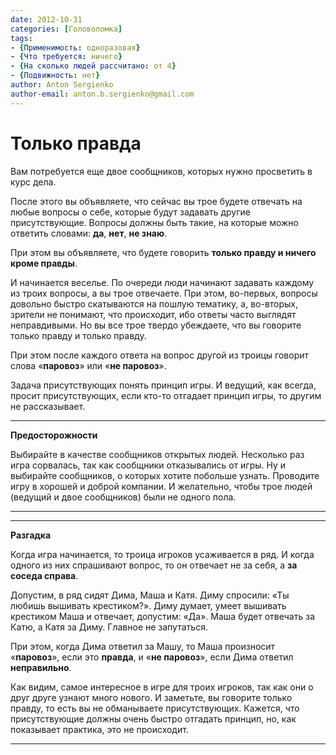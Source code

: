 ```yaml
---
date: 2012-10-31
categories: [Головоломка]
tags:
- {Применимость: одноразовая}
- {Что требуется: ничего}
- {На сколько людей рассчитано: от 4}
- {Подвижность: нет}
author: Anton Sergienko
author-email: anton.b.sergienko@gmail.com
---
```


# Только правда

Вам потребуется еще двое сообщников, которых нужно просветить в курс дела.

После этого вы объявляете, что сейчас вы трое будете отвечать на любые вопросы о себе, которые будут задавать другие присутствующие. Вопросы должны быть такие, на которые можно ответить словами: **да**, **нет**, **не знаю**.

При этом вы объявляете, что будете говорить **только правду и ничего кроме правды**.

И начинается веселье. По очереди люди начинают задавать каждому из троих вопросы, а вы трое отвечаете. При этом, во-первых, вопросы довольно быстро скатываются на пошлую тематику, а, во-вторых, зрители не понимают, что происходит, ибо ответы часто выглядят неправдивыми. Но вы все трое твердо убеждаете, что вы говорите только правду и только правду.

При этом после каждого ответа на вопрос другой из троицы говорит слова «**паровоз**» или «**не паровоз**».

Задача присутствующих понять принцип игры. И ведущий, как всегда, просит присутствующих, если кто-то отгадает принцип игры, то другим не рассказывает.

---

**Предосторожности** <!-- !warning -->

Выбирайте в качестве сообщников открытых людей. Несколько раз игра сорвалась, так как сообщники отказывались от игры. Ну и выбирайте сообщников, о которых хотите побольше узнать. Проводите игру в хорошей и доброй компании. И желательно, чтобы трое людей (ведущий и двое сообщников) были не одного пола.

---

---

**Разгадка** <!-- !details -->

Когда игра начинается, то троица игроков усаживается в ряд. И когда одного из них спрашивают вопрос, то он отвечает не за себя, а **за соседа справа**.

Допустим, в ряд сидят Дима, Маша и Катя. Диму спросили: «Ты любишь вышивать крестиком?». Диму думает, умеет вышивать крестиком Маша и отвечает, допустим: «Да». Маша будет отвечать за Катю, а Катя за Диму. Главное не запутаться.

При этом, когда Дима ответил за Машу, то Маша произносит «**паровоз**», если это **правда**, и «**не паровоз**», если Дима ответил **неправильно**.

Как видим, самое интересное в игре для троих игроков, так как они о друг друге узнают много нового. И заметьте, вы говорите только правду, то есть вы не обманываете присутствующих. Кажется, что присутствующие должны очень быстро отгадать принцип, но, как показывает практика, это не происходит.

---
